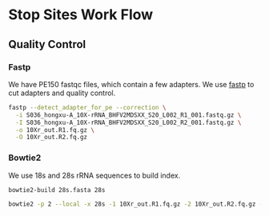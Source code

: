 # Stop Sites Work Flow
## Quality Control
### Fastp
We have PE150 fastqc files, which contain a few adapters.  We use [fastp](https://github.com/OpenGene/fastp) to cut adapters and quality control.  
```bash
fastp --detect_adapter_for_pe --correction \
  -i S036_hongxu-A_10X-rRNA_BHFV2MDSXX_S20_L002_R1_001.fastq.gz \
  -I S036_hongxu-A_10X-rRNA_BHFV2MDSXX_S20_L002_R2_001.fastq.gz \
  -o 10Xr_out.R1.fq.gz \
  -O 10Xr_out.R2.fq.gz
```


### Bowtie2
We use 18s and 28s rRNA sequences to build index.
```bash
bowtie2-build 28s.fasta 28s

bowtie2 -p 2 --local -x 28s -1 10Xr_out.R1.fq.gz -2 10Xr_out.R2.fq.gz -S 10Xr_28s.sam
```
